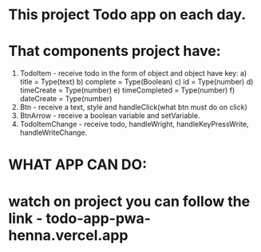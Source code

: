 # This project Todo app on each day.
# That components project have:
 1) TodoItem - receive todo in the form of object and object have key:
    a) title = Type(text)
    b) complete = Type(Boolean)
    c) id = Type(number)
    d) timeCreate = Type(number)
    e) timeCompleted = Type(number)
    f) dateCreate = Type(number)
 2) Btn - receive a text, style and handleClick(what btn must do on click)
 3) BtnArrow - receive a boolean variable and setVariable.
 4) TodoItemChange - receive todo, handleWright, 
    handleKeyPressWrite, handleWriteChange.
# WHAT APP CAN DO:
   
# watch on project you can follow the link - todo-app-pwa-henna.vercel.app

